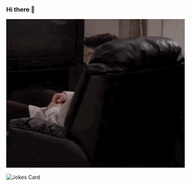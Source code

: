 ### Hi there 🦥
![Hello](hello.gif)

![Jokes Card](https://readme-jokes.vercel.app/api)

<!--START_SECTION:activity-->
